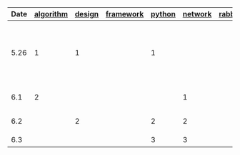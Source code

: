 |  Date   | [algorithm](algorithm)  | [design](design)  | [framework](framework)  | [python](python)  | [network](network)  | [rabbitmq](rabbitmq)  | [redis](redis)  |  [system](system)  |  [mysql](mysql)  |   [leetcode](https://leetcode-cn.com/)  | 
|  ----   |  ----   |  ----   |  ----   |  ----   |  ----   |  ----   |  ----   |  ----   |  ----   | ----   |
| 5.26    | 1 | 1 |  | 1 |  |  | [redis数据结构的底层实现](redis#1redis数据结构的底层实现) | 1 | 1 |  |
| 6.1    | 2 |  |  |  | 1 |  |  |  |  | [矩阵中的路径](https://leetcode-cn.com/problems/ju-zhen-zhong-de-lu-jing-lcof/) |
| 6.2    |  | 2 |  | 2 | 2 |  |  | 2 |  | [机器人的运动范围](https://leetcode-cn.com/problems/ji-qi-ren-de-yun-dong-fan-wei-lcof/) |
| 6.3    |  |  |  | 3 | 3 |  |2 | 3 | 2 | [剪绳子](https://leetcode-cn.com/problems/jian-sheng-zi-lcof/) |